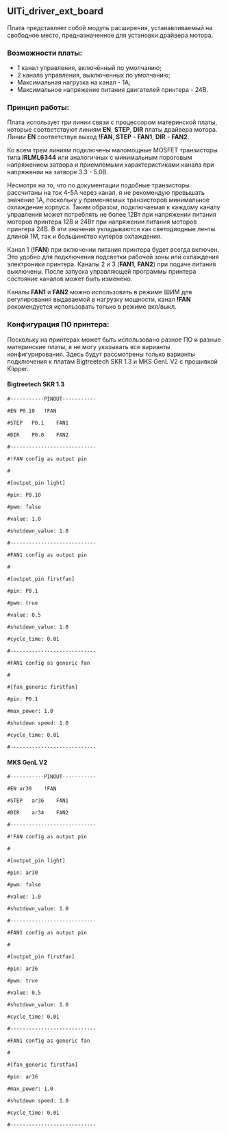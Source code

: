 ## UlTi_driver_ext_board

Плата представляет собой модуль расширения, устанавливаемый на свободное место, предназначенное для установки драйвера мотора.

### Возможности платы:

- 1 канал управления, включённый по умолчанию;
- 2 канала управления, выключенных по умолчанию;
- Максимальная нагрузка на канал - 1А;
- Максимальное напряжение питания  двигателей принтера  - 24В.

### Принцип работы:

Плата использует три линии связи с процессором материнской платы, которые соответствуют линиям **EN**, **STEP**, **DIR** платы драйвера мотора. Линии **EN** соответствуе выход **!FAN**, **STEP** - **FAN1**, **DIR** - **FAN2**. 

Ко всем трем линиям подключены маломощные MOSFET транзисторы типа **IRLML6344** или аналогичных с минимальным пороговым напряжением затвора и приемлемыми характеристиками канала при напряжении на затворе 3.3 - 5.0В.

Несмотря на то, что по документации подобные транзисторы рассчитаны на ток 4-5А через канал, я не рекомендую превышать значение 1А, поскольку у применяемых транзисторов минимальное охлаждение корпуса. Таким образом, подключаемая к каждому каналу управления может потреблять не более 12Вт при напряжении питания моторов принтера 12В и 24Вт при напряжении питания моторов принтера 24В. В эти значения укладываются как светодиодные ленты длиной 1М, так и большинство кулеров охлаждения.

Канал 1 (**!FAN**) при включении питания принтера будет всегда включен. Это удобно для подключения подсветки рабочей зоны или охлаждения электроники принтера. Каналы 2 и 3 (**FAN1**, **FAN2**) при подаче питания выключены. После запуска управляющей программы принтера состояние каналов может быть изменено.

Каналы **FAN1** и **FAN2** можно использовать в режиме ШИМ для регулирования выдаваемой в нагрузку мощности, канал **!FAN** рекомендуется использовать только в режиме вкл/выкл.

### Конфигурация ПО принтера:

Поскольку на принтерах может быть использовано разное ПО и разные материнские платы, я не могу указывать все варианты конфигурирования. Здесь будут рассмотрены только варианты подключения к платам Bigtreetech SKR 1.3 и MKS GenL V2 с прошивкой Klipper. 

#### Bigtreetech SKR 1.3

```
#-----------PINOUT-----------

#EN	P0.10	!FAN

#STEP	P0.1	FAN1

#DIR	P0.0	FAN2

#----------------------------

#!FAN config as output pin

#

#[output_pin light]

#pin: P0.10

#pwm: false

#value: 1.0

#shutdown_value: 1.0

#----------------------------

#FAN1 config as output pin

#

#[output_pin firstfan]

#pin: P0.1

#pwm: true

#value: 0.5

#shutdown_value: 1.0

#cycle_time: 0.01

#----------------------------

#FAN1 config as generic fan

#

#[fan_generic firstfan]

#pin: P0.1

#max_power: 1.0

#shutdown speed: 1.0

#cycle_time: 0.01

#----------------------------
```


#### MKS GenL V2

```
#-----------PINOUT-----------

#EN	ar30	!FAN

#STEP	ar36	FAN1

#DIR	ar34	FAN2

#----------------------------

#!FAN config as output pin

#

#[output_pin light]

#pin: ar30

#pwm: false

#value: 1.0

#shutdown_value: 1.0

#----------------------------

#FAN1 config as output pin

#

#[output_pin firstfan]

#pin: ar36

#pwm: true

#value: 0.5

#shutdown_value: 1.0

#cycle_time: 0.01

#----------------------------

#FAN1 config as generic fan

#

#[fan_generic firstfan]

#pin: ar36

#max_power: 1.0

#shutdown speed: 1.0

#cycle_time: 0.01

#----------------------------
```

